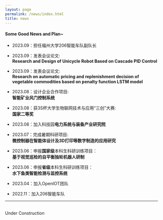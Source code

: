 ```yaml
---
layout: page
permalink: /news/index.html
title: news
---
```


#### Some Good News and Plan~

- 2023.09：担任福州大学206智能车队副队长

- 2023.09：发表会议论文:
<br>**Research and Design of Unicycle Robot Based on Cascade PID Control**

- 2023.09：发表会议论文:
<br>**Research on automatic pricing and replenishment decision of vegetable commodities based on penalty function LSTM model**

- 2023.08：设计企业合作项目:
<br>**智能矿业风门控制系统**

- 2023.08：获3S杯大学生物联网技术与应用“三创”大赛:
<br>**国家二等奖**

- 2023.08：加入科技园**电力系统与装备产业研究院**

- 2023.07：完成暑期科研项目:
<br>**微控制器在智能体设计及3D打印等数字制造的应用研究**

- 2023.06：申报**国家级**本科生科研训练项目：
<br>**基于视觉巡检的自平衡独轮机器人研制**

- 2023.06：申报**省级**本科生科研训练项目：
<br>**水下鱼类智能检测与监控系统**

- 2023.04：加入OpenIOT团队

- 2022.11：加入206智能车队

---

<br>Under Construction